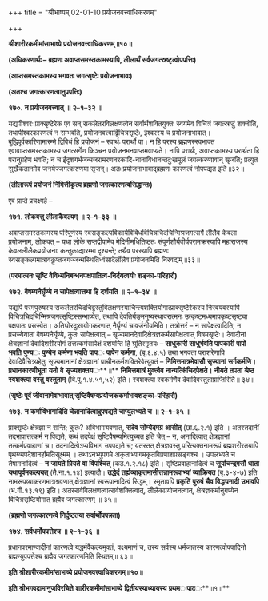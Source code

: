 +++
title = "श्रीभाष्यम् 02-01-10 प्रयोजनवत्त्वाधिकरणम्"

+++


**श्रीशारीरकमीमांसाभाष्ये** **प्रयोजनवत्त्वाधिकरणम्॥१०॥**

**(अधिकरणार्थः – ब्रह्मणः अवाप्तसमस्तकामस्यापि, लीलार्थं सर्वजगत्स्रष्टृत्वोपपत्तिः)**

**(आप्तसमस्तकामस्य भगवतः जगत्सृष्टेः प्रयोजनाभावः)**

**(अतश्च जगत्कारणत्वानुपपत्तिः)**

**१७०**. **न** **प्रयोजनवत्त्वात्** **॥** **२**–**१**–**३२** **॥**

यद्यपीश्वरः प्राक्सृष्टेरेक एव सन् सकलेतरविलक्षणत्वेन सर्वार्थशक्तियुक्तः स्वयमेव विचित्रं जगत्स्रष्टुं शक्नोति, तथापीश्वरकारणत्वं न सम्भवति, प्रयोजनवत्त्वाद्विचित्रसृष्टेः, ईश्वरस्य च प्रयोजनाभावात्। बुद्धिपूर्वकारिणामारम्भे द्विविधं हि प्रयोजनं – स्वार्थः परार्थो वा। न हि परस्य ब्रह्मणस्स्वभावत एवावाप्तसमस्तकामस्य जगत्सर्गेण किञ्चन प्रयोजनमनवाप्तमवाप्यते। नापि परार्थः, अवाप्तकामस्य परार्थता हि परानुग्रहेण भवति; न च ईदृशगर्भजन्मजरामरणनरकादि-नानाविधानन्तदुःखमूलं जगत्करुणावान् सृजति; प्रत्युत सुखैकतानमेव जनयेज्जगत्करुणया सृजन्। अतः प्रयोजनाभावाद्ब्रह्मणः कारणत्वं नोपपद्यत इति॥३२॥

**(लीलारूपं प्रयोजनं निमित्तीकृत्य ब्रह्मणो जगत्कारणत्वसिद्धान्तः)**

एवं प्राप्ते प्रचक्ष्महे –

**१७१**. **लोकवत्तु** **लीलाकैवल्यम्** **॥** **२**–**१**–**३३** **॥**

अवाप्तसमस्तकामस्य परिपूर्णस्य स्वसङ्कल्पविकार्यविविधविचित्रचिदचिन्मिश्रजगत्सर्गे लीलैव केवला प्रयोजनाम्, लोकवत् – यथा लोके सप्तद्वीपामेव मेदिनीमधितिष्ठतः संपूर्णशौर्यवीर्यपरामक्रस्यापि महाराजस्य केवललीलैकप्रयोजनाः कन्तुकाद्यारम्भा दृश्यन्ते; तथैव परस्यापि ब्रह्मणः स्वसङ्कल्पमात्रावकॢप्तजगज्जन्मस्थितिध्वंसादेर्लीलैव प्रयोजनमिति निरवद्यम्॥३३॥

**(परमात्मनः सृष्टि वैविध्यनिबन्धनपक्षपातित्व-निर्दयत्वयोः शङ्का-परिहारौ)**

**१७२**. **वैषम्यनैर्घ्रृण्ये** **न** **सापेक्षत्वात्तथा** **हि** **दर्शयति** **॥** **२**–**१**–**३४** **॥**

यद्यपि परमपुरुषस्य सकलेतरचिदचिद्वस्तुविलक्षणस्याचिन्त्यशक्तियोगात्प्राक्सृष्टेरेकस्य निरवयवस्यापि विचित्रचिदचिन्मिश्रजगत्सृष्टिस्सम्भाव्येत, तथापि देवतिर्यङ्मनुष्यस्थावरात्मनः उत्कृष्टमध्यमापकृष्टसृष्ट्या पक्षपातः प्रसज्येत। अतिघोरदुःखयोगकरणात् नैर्घ्रृण्यं चावर्जनीयमिति। तत्रोत्तरं – न सापेक्षत्वादिति; न प्रसज्येयातां वैषम्यनैर्घृण्ये, कुतः सापेक्षत्वात् – सृज्यमानदेवादिक्षेत्रज्ञकर्मसापेक्षत्वात् विषमसृष्टेः। देवादीनां क्षेत्रज्ञानां देवादिशरीरयोगं तत्तत्कर्मसापेक्षं दर्शयन्ति हि श्रुतिस्मृतयः – **साधुकारी** **साधुर्भवति** **पापकारी** **पापो** **भवति** **पुण्य**ः **पुण्येन** **कर्मणा** **भवति** **पाप**ः **पापेन** **कर्मणा**, (बृ.६.४.५) तथा भगवता पराशरेणापि देवादिवैचित्र्यहेतुः सृज्यमानानां क्षेत्रज्ञानां प्राचीनकर्मशक्तिरेवेत्युक्तं – **निमित्तमात्रमेवासौ** **सृज्यानां** **सर्गकर्मणि।** **प्रधानकारणीभूता** **यतो** **वै** **सृज्यशक्तय**ः**॥** **निमित्तमात्रं** **मुक्त्वैव** **नान्यत्किंचिदपेक्षते।** **नीयते** **तपतां** **श्रेष्ठ** **स्वशक्त्या** **वस्तु** **वस्तुताम्** (वि.पु.१.४.५१,५२) इति। स्वशक्त्या स्वकर्मणैव देवादिवस्तुताप्राप्तिरिति॥ ३४॥

**(सृष्टेः पूर्वं जीवानामेवाभावात् सृष्टिवैषम्यप्रयोजककर्माभावशङ्का-परिहारौ)**

**१७३**. **न** **कर्माविभागादिति** **चेन्नानादित्वादुपपद्यते** **चाप्युलभ्यते** **च** **॥** **२**–**१**–**३५** **॥**

प्राक्सृष्टेः क्षेत्रज्ञा न सन्ति; कुतः? अविभागश्रवणात्, **सदेव** **सोम्येदमग्र** **आसीत्** (छा.६.२.१) इति । अतस्तदानीं तदभावात्तत्कर्म न विद्यते; कथं तदपेक्षं सृष्टिवैषम्यमित्युच्यत इति चेत् – न, अनादित्वात् क्षेत्रज्ञानां तत्कर्मप्रवाहाणां च। तदनादित्वेऽप्यविभाग उपपद्यते च; यतस्तत् क्षेत्रज्ञवस्तु परित्यक्तनामरूपं ब्रह्मशरीरतयापि पृथग्व्यपदेशानर्हामतिसूक्ष्मम् । तथाऽनभ्युपगमे अकृताभ्यागमकृतविप्रणाशप्रसङ्गश्च । उपलभ्यते च तेषामनादित्वं – **न** **जायते** **म्रियते** **वा** **विपश्चित्** (कठ.१.२.१८) इति। सृष्टिप्रवाहानादित्वं च **सूर्याचन्द्रमसौ** **धाता** **यथापूर्वमकल्पयत्** (तै.ना.१.१४) इत्यादौ। **तद्धेदं** **तर्ह्यव्याकृतमासीत्तन्नामरूपाभ्यां** **व्याक्रियत** (बृ.३-४-७) इति नामरूपव्याकरणमात्रश्रवणात् क्षेत्रज्ञानां स्वरूपानादित्वं सिद्धम्। स्मृतावपि **प्रकृतिं** **पुरुषं** **चैव** **विद्ध्यनादी** **उभावपि** (भ.गी.१३.१९) इति। अतस्सर्वविलक्षणत्वात्सर्वशक्तित्वात्, लीलैकप्रयोजनत्वात्, क्षेत्रज्ञकर्मानुगण्येन विचित्रसृष्टियोगात् ब्रह्मैव जगत्कारणम् ॥ ३५॥

**(ब्रह्मणो जगत्कारणत्वे निर्दुष्टतया सर्वार्थोपपन्नता)**

**१७४**. **सर्वधर्मोपपत्तेश्च** **॥** **२**–**१**–**३६** **॥**

प्रधानपरमाण्वादीनां कारणत्वे यद्धर्मवैकल्यमुक्तं, वक्ष्यमाणं च, तस्य सर्वस्य धर्मजातस्य कारणत्वोपपादिनो ब्रह्मण्युपपत्तेश्च ब्रह्मैव जगत्कारणमिति स्थितम्॥ ६३॥

**इति** **श्रीशारीरकमीमांसाभाष्ये** **प्रयोजनवत्त्वाधिकरणम्॥१०॥**

**इति** **श्रीभगवद्रामानुजविरचिते** **शारीरकमीमांसाभाष्ये** **द्वितीयस्याध्यायस्य** **प्रथम**ः**पाद**ः**॥१॥**


